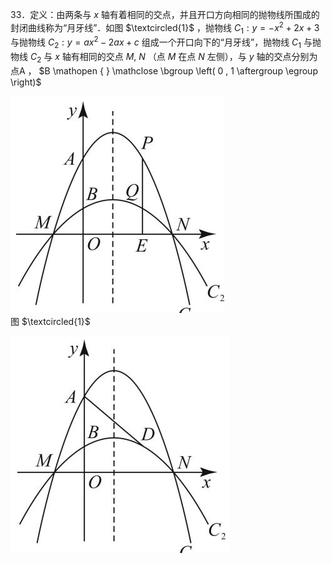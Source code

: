 33．定义：由两条与 $x$ 轴有着相同的交点，并且开口方向相同的抛物线所围成的封闭曲线称为“月牙线”．如图 $\textcircled{1}$ ，抛物线 $C _ { 1 } : y = - x ^ { 2 } + 2 x + 3$ 与抛物线 $C _ { 2 } : y = a x ^ { 2 } - 2 a x + c$ 组成一个开口向下的“月牙线”，抛物线 $C _ { 1 }$ 与抛物线 $C _ { 2 }$ 与 $x$ 轴有相同的交点 $M , \ N$ （点 $M$ 在点 $N$ 左侧），与 $y$ 轴的交点分别为点A ， $B \mathopen { } \mathclose \bgroup \left( 0 , 1 \aftergroup \egroup \right)$

![](<../../qs_image_DB/专题3-2_一网打尽14类·二次函数的存在性问题（解析版）_/cff1f892d50248397527c0a04b216885b434505a72fa091a48c17c01e4431745.jpg>)  
图 $\textcircled{1}$

![](<../../qs_image_DB/专题3-2_一网打尽14类·二次函数的存在性问题（解析版）_/313254d72706935aa1c9069561ba12df4768dd414dc5a90f9fbeb8a13237d9a5.jpg>)  
